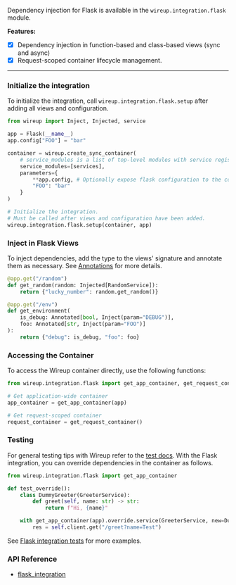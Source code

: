Dependency injection for Flask is available in the `wireup.integration.flask` module.

**Features:**

- [x] Dependency injection in function-based and class-based views (sync and async)
- [x] Request-scoped container lifecycle management.

---

### Initialize the integration

To initialize the integration, call `wireup.integration.flask.setup` after adding all views and configuration.

```python
from wireup import Inject, Injected, service

app = Flask(__name__)
app.config["FOO"] = "bar"

container = wireup.create_sync_container(
    # service_modules is a list of top-level modules with service registrations.
    service_modules=[services],
    parameters={
        **app.config, # Optionally expose flask configuration to the container.
        "FOO": "bar"
    }
)

# Initialize the integration.
# Must be called after views and configuration have been added.
wireup.integration.flask.setup(container, app)
```

### Inject in Flask Views

To inject dependencies, add the type to the views' signature and annotate them as necessary.
See [Annotations](../../annotations.md) for more details.

```python title="Flask View"
@app.get("/random")
def get_random(random: Injected[RandomService]):
    return {"lucky_number": random.get_random()}

@app.get("/env")
def get_environment(
    is_debug: Annotated[bool, Inject(param="DEBUG")], 
    foo: Annotated[str, Inject(param="FOO")]
):
    return {"debug": is_debug, "foo": foo}
```

### Accessing the Container

To access the Wireup container directly, use the following functions:

```python
from wireup.integration.flask import get_app_container, get_request_container

# Get application-wide container
app_container = get_app_container(app)

# Get request-scoped container
request_container = get_request_container()
```

### Testing

For general testing tips with Wireup refer to the [test docs](../../testing.md). 
With the Flask integration, you can override dependencies in the container as follows.

```python title="test_thing.py"
from wireup.integration.flask import get_app_container

def test_override():
    class DummyGreeter(GreeterService):
        def greet(self, name: str) -> str:
            return f"Hi, {name}"

    with get_app_container(app).override.service(GreeterService, new=DummyGreeter()):
        res = self.client.get("/greet?name=Test")
```

See [Flask integration tests](https://github.com/maldoinc/wireup/blob/master/test/integration/flask/test_flask_integration.py)
for more examples.

### API Reference

* [flask_integration](../../class/flask_integration.md)
